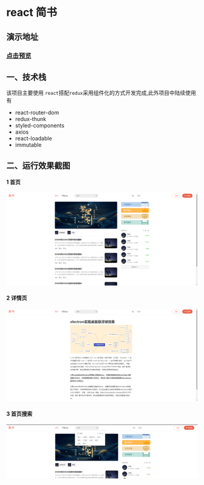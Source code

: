 # react 简书

## 演示地址

### [点击预览](http://82.157.150.149:8082/)

## 一、技术栈

该项目主要使用 `react`搭配`redux`采用组件化的方式开发完成,此外项目中陆续使用有

- react-router-dom
- redux-thunk
- styled-components
- axios
- react-loadable
- immutable

## 二、运行效果截图

#### 1 首页

![dark](./data/img1.png)

#### 2 详情页

![dark](./data/img2.png)

#### 3 首页搜索

![dark](./data/img3.png)
